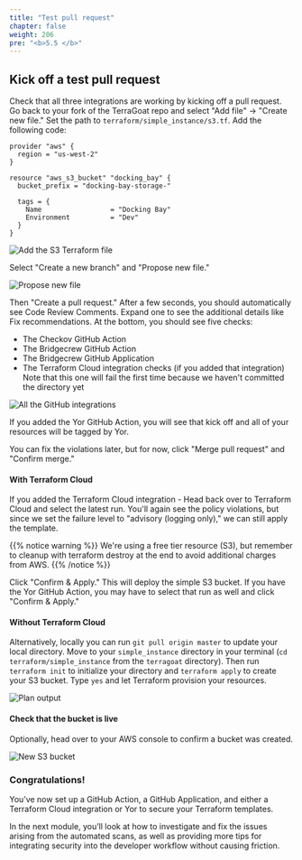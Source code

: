 ```yaml
---
title: "Test pull request"
chapter: false
weight: 206
pre: "<b>5.5 </b>"
---
```


## Kick off a test pull request

Check that all three integrations are working by kicking off a pull request. Go back to your fork of the TerraGoat repo and select "Add file" -> "Create new file." Set the path to `terraform/simple_instance/s3.tf`. Add the following code:

```
provider "aws" {
  region = "us-west-2"
}

resource "aws_s3_bucket" "docking_bay" {
  bucket_prefix = "docking-bay-storage-"

  tags = {
    Name                 = "Docking Bay"
    Environment          = "Dev"
  }
}
```

![Add the S3 Terraform file](images/github_new_ec2.png "Add the S3 Terraform file")

Select "Create a new branch" and "Propose new file." 

![Propose new file](images/github_propose_new_file.png "Propose new file")

Then "Create a pull request." After a few seconds, you should automatically see Code Review Comments. Expand one to see the additional details like Fix recommendations. At the bottom, you should see five checks:

- The Checkov GitHub Action
- The Bridgecrew GitHub Action
- The Bridgecrew GitHub Application
- The Terraform Cloud integration checks (if you added that integration) Note that this one will fail the first time because we haven't committed the directory yet

![All the GitHub integrations](images/github_checks.png "All the GitHub integrations")

If you added the Yor GitHub Action, you will see that kick off and all of your resources will be tagged by Yor.

You can fix the violations later, but for now, click "Merge pull request" and "Confirm merge." 

#### With Terraform Cloud

If you added the Terraform Cloud integration - Head back over to Terraform Cloud and select the latest run. You'll again see the policy violations, but since we set the failure level to "advisory (logging only)," we can still apply the template.

{{% notice warning %}}
We're using a free tier resource (S3), but remember to cleanup with terraform destroy at the end to avoid additional charges from AWS.
{{% /notice %}}

Click "Confirm & Apply." This will deploy the simple S3 bucket. If you have the Yor GitHub Action, you may have to select that run as well and click "Confirm & Apply."

#### Without Terraform Cloud

Alternatively, locally you can run `git pull origin master` to update your local directory. Move to your `simple_instance` directory in your terminal (`cd terraform/simple_instance` from the `terragoat` directory). Then run `terraform init` to initialize your directory and `terraform apply` to create your S3 bucket. Type `yes` and let Terraform provision your resources.

![Plan output](images/tf_plan.png "Plan output")


#### Check that the bucket is live

Optionally, head over to your AWS console to confirm a bucket was created.

![New S3 bucket](images/aws_instance.png "New S3 bucket")


### Congratulations!

You’ve now set up a GitHub Action, a GitHub Application, and either a Terraform Cloud integration or Yor to secure your Terraform templates.

In the next module, you’ll look at how to investigate and fix the issues arising from the automated scans, as well as providing more tips for integrating security into the developer workflow without causing friction.